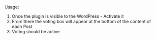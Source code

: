 Usage:
1. Once the plugin is visible to the WordPress - Activate it
2. From there the voting box will appear at the bottom of the content of each Post
3. Voting should be active.